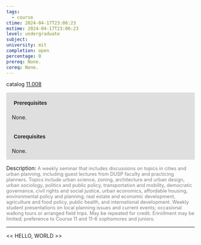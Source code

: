 ```yaml
---
tags:
  - course
ctime: 2024-04-17T23:06:23
mstime: 2024-04-17T23:06:23
level: undergraduate
subject: 
university: mit
completion: open
percentage: 0
prereq: None.
coreq: None.
---
```


catalog [11.008](http://student.mit.edu/catalog/m11a.html#11.008)

<span style="display: block; padding: 15px; background-color: rgb(100, 100, 100, 0.2);"><font id="m_prereq662_0" style="display: block; font-family: Arial, sans-serif; font-weight: bold; padding: 5px">Prerequisites</font><br><span id="prereq662_0">None.</span></span>
<span style="display: block; padding: 15px; background-color: rgb(100, 100, 100, 0.2);"><font id="m_coreq662_0" style="display: block; font-family: Arial, sans-serif; font-weight: bold; padding: 5px">Corequisites</font><br><span id="coreq662_0">None.</span></span>

<font style="">Description:</font>
<font style="color: grey; font-size: 0.8rem;">A weekly seminar that includes discussions on topics in cities and urban planning, including guest lectures from DUSP faculty and practicing planners. Topics include urban science, zoning, architecture and urban design, urban sociology, politics and public policy, transportation and mobility, democratic governance, civil rights and social justice, urban economics, affordable housing, environmental policy and planning, real estate and economic development, agriculture and food policy, public health, and international development. Weekly student presentations on local planning issues and current events; occasional walking tours or arranged field trips. May be repeated for credit. Enrollment may be limited; preference to Course 11 and 11-6 sophomores and juniors.</font>



---

<< HELLO, WORLD >>

